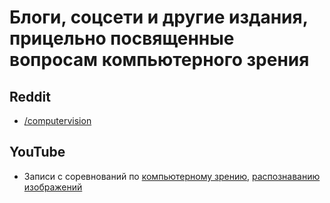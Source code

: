 # Блоги, соцсети и другие издания, прицельно посвященные вопросам компьютерного зрения

## Reddit
- [/computervision](https://www.reddit.com/r/computervision)

## YouTube
- Записи с соревнований по [компьютерному зрению](https://www.youtube.com/watch?v=RUfmEj1MC3k&list=PLTlO6nV_TaGAErLwfEvkll-_tzMjYteYu), [распознаванию изображений](https://www.youtube.com/watch?v=DZIlnmbAnqc&list=PLTlO6nV_TaGD8-uScRs0ko4wfadIwUrML)